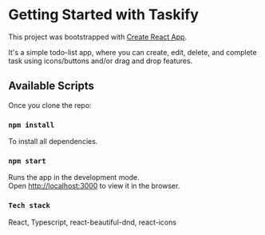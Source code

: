 # Getting Started with Taskify

This project was bootstrapped with [Create React App](https://github.com/facebook/create-react-app).

It's a simple todo-list app, where you can create, edit, delete, and complete task using icons/buttons and/or drag and drop features.

## Available Scripts

Once you clone the repo:

### `npm install`

To install all dependencies.

### `npm start`

Runs the app in the development mode.\
Open [http://localhost:3000](http://localhost:3000) to view it in the browser.

### `Tech stack`

React, Typescript, react-beautiful-dnd, react-icons
